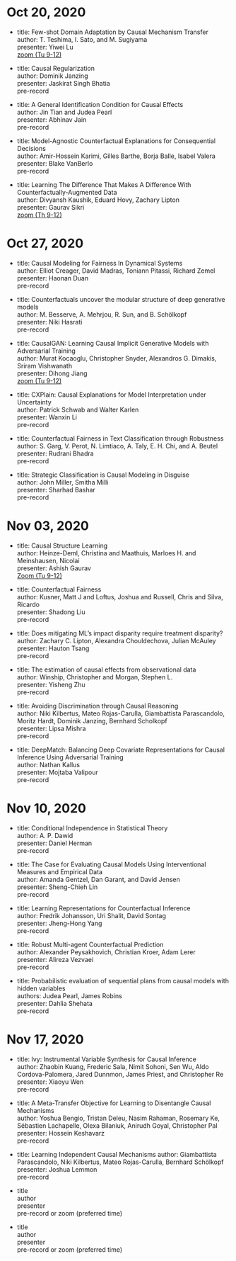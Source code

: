 # 	Oct 20, 2020	
 *  title:     Few-shot Domain Adaptation by Causal Mechanism Transfer   
    author:    T. Teshima, I. Sato, and M. Sugiyama    
    presenter: Yiwei Lu   
    <ins>zoom (Tu 9-12)</ins>                   

 *  title:     Causal Regularization        
    author:    Dominik Janzing       
    presenter: Jaskirat  Singh Bhatia            
    pre-record        
    
 *  title:   A General Identification Condition for Causal Effects             
    author: Jin Tian and Judea Pearl              
    presenter: Abhinav Jain              
    pre-record               
   
 *  title:     Model-Agnostic Counterfactual Explanations for Consequential Decisions  
    author:    Amir-Hossein Karimi, Gilles Barthe, Borja Balle, Isabel Valera            
    presenter: Blake VanBerlo   
    pre-record        
    
 *  title:     Learning The Difference That Makes A Difference With Counterfactually-Augmented Data  
    author:    Divyansh Kaushik, Eduard Hovy, Zachary Lipton     
    presenter: Gaurav Sikri     
    <ins>zoom (Th 9-12)</ins>       
    
    
#	Oct 27, 2020				
 *  title:     Causal Modeling for Fairness In Dynamical Systems   
    author:    Elliot Creager, David Madras, Toniann Pitassi, Richard Zemel    
    presenter: Haonan Duan   
    pre-record       
   
 *  title:     Counterfactuals uncover the modular structure of deep generative models    
    author:    M. Besserve, A. Mehrjou, R. Sun, and B. Schölkopf          
    presenter: Niki Hasrati       
    pre-record                   
    
 *  title:     CausalGAN: Learning Causal Implicit Generative Models with Adversarial Training      
    author:    Murat Kocaoglu, Christopher Snyder, Alexandros G. Dimakis, Sriram Vishwanath        
    presenter: Dihong Jiang      
    <ins>zoom (Tu 9-12)</ins>       
    
 *  title:     CXPlain: Causal Explanations for Model Interpretation under Uncertainty                   
    author:    Patrick Schwab and Walter Karlen                  
    presenter: Wanxin Li                   
    pre-record       
    
 *  title:     Counterfactual Fairness in Text Classification through Robustness       
    author:    S. Garg, V. Perot, N. Limtiaco, A. Taly, E. H. Chi, and A. Beutel          
    presenter: Rudrani Bhadra        
    pre-record        

 *  title:     Strategic Classification is Causal Modeling in Disguise          
    author:    John Miller, Smitha Milli       
    presenter: Sharhad Bashar       
    pre-record          
    
    
#	Nov 03, 2020		
 *  title:     Causal Structure Learning        
    author:    Heinze-Deml, Christina and Maathuis, Marloes H. and Meinshausen, Nicolai            
    presenter: Ashish Gaurav        
    <ins>Zoom (Tu 9-12)</ins>              
    
 *  title:     Counterfactual Fairness       
    author:    Kusner, Matt J and Loftus, Joshua and Russell, Chris and Silva, Ricardo           
    presenter: Shadong Liu          
    pre-record          
    
 *  title:     Does mitigating ML’s impact disparity require treatment disparity?        
    author:    Zachary C. Lipton, Alexandra Chouldechova, Julian McAuley         
    presenter: Hauton Tsang        
    pre-record        
    
 *  title:     The estimation of causal effects from observational data          
    author:    Winship, Christopher and Morgan, Stephen L.        
    presenter: Yisheng Zhu          
    pre-record        
    
 *  title:     Avoiding Discrimination through Causal Reasoning        
    author:    Niki Kilbertus, Mateo Rojas-Carulla, Giambattista Parascandolo, Moritz Hardt, Dominik Janzing, Bernhard Scholkopf        
    presenter: Lipsa Mishra           
    pre-record            
    
 *  title:     DeepMatch: Balancing Deep Covariate Representations for Causal Inference Using Adversarial Training        
    author:    Nathan Kallus           
    presenter: Mojtaba Valipour          
    pre-record     
    
#	Nov 10, 2020			
 *  title:     Conditional Independence in Statistical Theory      
    author:    A. P. Dawid     
    presenter: Daniel Herman          
    pre-record              
    
 *  title:     The Case for Evaluating Causal Models Using Interventional Measures and Empirical Data       
    author:    Amanda Gentzel, Dan Garant, and David Jensen        
    presenter: Sheng-Chieh Lin        
    pre-record                     
    
 *  title:     Learning Representations for Counterfactual Inference       
    author:    Fredrik Johansson, Uri Shalit, David Sontag        
    presenter: Jheng-Hong Yang        
    pre-record        
   
 *  title:     Robust Multi-agent Counterfactual Prediction       
    author:    Alexander Peysakhovich, Christian Kroer, Adam Lerer        
    presenter: Alireza Vezvaei        
    pre-record        
    
 *  title:     Probabilistic evaluation of sequential plans from causal models with hidden variables        
    authors:   Judea Pearl, James Robins        
    presenter: Dahlia Shehata          
    pre-record       
    
#	Nov 17, 2020
 *  title:     Ivy: Instrumental Variable Synthesis for Causal Inference       
    author:    Zhaobin Kuang, Frederic Sala, Nimit Sohoni, Sen Wu, Aldo Cordova-Palomera, Jared Dunnmon, James Priest, and Christopher Re                   
    presenter: Xiaoyu Wen         
    pre-record       
   
 *  title: A Meta-Transfer Objective for Learning to Disentangle Causal Mechanisms             
    author: Yoshua Bengio, Tristan Deleu, Nasim Rahaman, Rosemary Ke, Sébastien Lachapelle, Olexa Bilaniuk, Anirudh Goyal, Christopher Pal            
    presenter: Hossein Keshavarz              
    pre-record             
    
 *  title:   Learning Independent Causal Mechanisms
    author:   Giambattista Parascandolo, Niki Kilbertus, Mateo Rojas-Carulla, Bernhard Schölkopf                   
    presenter:   Joshua Lemmon                
    pre-record             
   
 *  title   
    author   
    presenter   
    pre-record or zoom (preferred time)    
    
 *  title   
    author   
    presenter      
    pre-record or zoom (preferred time)    
